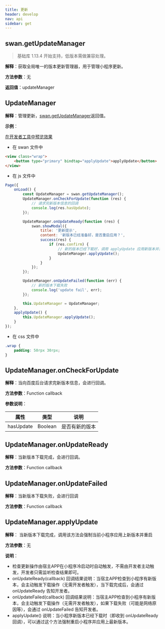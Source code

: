 ```yaml
---
title: 更新
header: develop
nav: api
sidebar: get
---
```


## swan.getUpdateManager

>基础库 1.13.4 开始支持，低版本需做兼容处理。

**解释**：获取全局唯一的版本更新管理器，用于管理小程序更新。

**方法参数**：无

**返回值**：updateManager

## UpdateManager

**解释**：管理更新，[swan.getUpdateManager](https://smartprogram.baidu.com/docs/develop/api/get/)返回值。

**示例**：

<a href="swanide://fragment/ed874693dca5217df429f19488b83fbc1558342900404" title="在开发者工具中预览效果" target="_self">在开发者工具中预览效果</a>

* 在 swan 文件中

```html
<view class="wrap">
    <button type="primary" bindtap="applyUpdate">applyUpdate</button>
</view>
```

* 在 js 文件中

```js
Page({
    onLoad() {
        const UpdateManager = swan.getUpdateManager();
        UpdateManager.onCheckForUpdate(function (res) {
            // 请求完新版本信息的回调
            console.log(res.hasUpdate);
        });

        UpdateManager.onUpdateReady(function (res) {
            swan.showModal({
                title: '更新提示',
                content: '新版本已经准备好，是否重启应用？',
                success(res) {
                    if (res.confirm) {
                        // 新的版本已经下载好，调用 applyUpdate 应用新版本并重启
                        UpdateManager.applyUpdate();
                    }
                }
            });
        });

        UpdateManager.onUpdateFailed(function (err) {
            // 新的版本下载失败
            console.log('update fail', err);
        });

        this.UpdateManager = UpdateManager;
    },
    applyUpdate() {
        this.UpdateManager.applyUpdate();
    }
});
```
* 在 css 文件中

```css
.wrap {
    padding: 50rpx 30rpx;
}
```

## UpdateManager.onCheckForUpdate

**解释**：当向百度后台请求完新版本信息，会进行回调。

**方法参数**：Function callback

**参数说明**：

|属性 | 类型 | 说明|
|---- | ---- | ---- |
|hasUpdate |  Boolean | 是否有新的版本 |

## UpdateManager.onUpdateReady

**解释**：当新版本下载完成，会进行回调。

**方法参数**：Function callback

## UpdateManager.onUpdateFailed 

**解释**：当新版本下载失败，会进行回调

**方法参数**：Function callback


## UpdateManager.applyUpdate


**解释**： 当新版本下载完成，调用该方法会强制当前小程序应用上新版本并重启

**方法参数**：无

 



**说明**： 
* 检查更新操作由宿主APP在小程序冷启动时自动触发，不需由开发者主动触发，开发者只需监听检查结果即可。
* onUpdateReady(callback) 回调结果说明：当宿主APP检查到小程序有新版本，会主动触发下载操作（无需开发者触发），当下载完成后，会通过 onUpdateReady 告知开发者。
* onUpdateFailed(callback) 回调结果说明：当宿主APP检查到小程序有新版本，会主动触发下载操作（无需开发者触发），如果下载失败（可能是网络原因等），会通过 onUpdateFailed 告知开发者。
* applyUpdate() 说明：当小程序新版本已经下载时（即收到 onUpdateReady 回调），可以通过这个方法强制重启小程序并应用上最新版本。